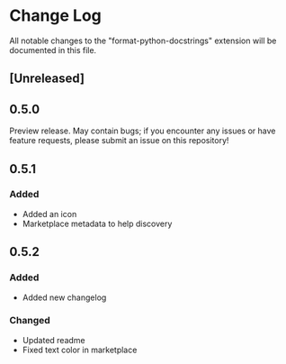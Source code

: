 # Change Log

All notable changes to the "format-python-docstrings" extension will be
documented in this file.

## [Unreleased]

## 0.5.0

Preview release. May contain bugs; if you encounter any issues or have feature
requests, please submit an issue on this repository!

## 0.5.1

### Added
* Added an icon
* Marketplace metadata to help discovery

## 0.5.2

### Added
* Added new changelog

### Changed
* Updated readme
* Fixed text color in marketplace